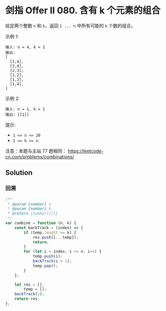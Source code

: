 # 剑指 Offer II 080. 含有 k 个元素的组合

给定两个整数 `n` 和 `k`，返回 `1 ... n` 中所有可能的 `k` 个数的组合。

示例 1:

```
输入: n = 4, k = 2
输出:
[
  [2,4],
  [3,4],
  [2,3],
  [1,2],
  [1,3],
  [1,4],
]
```

示例 2:

```
输入: n = 1, k = 1
输出: [[1]]
```

提示:

-   `1 <= n <= 20`
-   `1 <= k <= n`

注意：本题与主站 77 题相同： https://leetcode-cn.com/problems/combinations/

## Solution

### 回溯

```js
/**
 * @param {number} n
 * @param {number} k
 * @return {number[][]}
 */
var combine = function (n, k) {
    const backTrack = (index) => {
        if (temp.length == k) {
            res.push([...temp]);
            return;
        }
        for (let i = index; i <= n; i++) {
            temp.push(i);
            backTrack(i + 1);
            temp.pop();
        }
    };

    let res = [],
        temp = [];
    backTrack(1);
    return res;
};
```
